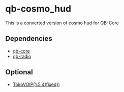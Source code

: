 # qb-cosmo_hud
This is a converted version of cosmo hud for QB-Core

## Dependencies
- [qb-core](https://github.com/qbcore-framework/qb-core)
- [qb-radio](https://github.com/qbcore-framework/qb-radio)

## Optional
- [TokoVOIP(1.5.4(fixed))](https://github.com/Home-Away-From-Home-RP/TokoVOIP-1.5.4-Fixed)
